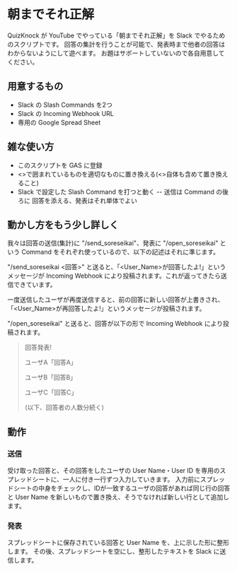 # 朝までそれ正解
QuizKnock が YouTube でやっている「朝までそれ正解」を Slack でやるためのスクリプトです。
回答の集計を行うことが可能で、発表時まで他者の回答はわからないようにして遊べます。
お題はサポートしていないので各自用意してください。

## 用意するもの
- Slack の Slash Commands を2つ
- Slack の Incoming Webhook URL
- 専用の Google Spread Sheet

## 雑な使い方
- このスクリプトを GAS に登録
- <>で囲まれているものを適切なものに置き換える(<>自体も含めて置き換えること)
- Slack で設定した Slash Command を打つと動く
-- 送信は Command の後ろに 回答を添える、発表はそれ単体でよい

## 動かし方をもう少し詳しく
我々は回答の送信(集計)に "/send_soreseikai"、発表に "/open_soreseikai" という Command をそれぞれ使っているので、以下の記述はそれに準じます。

"/send_soreseikai <回答>" と送ると、「<User_Name>が回答したよ!」というメッセージが Incoming Webhook により投稿されます。これが返ってきたら送信できています。

一度送信したユーザが再度送信すると、前の回答に新しい回答が上書きされ、「<User_Name>が再回答したよ!」というメッセージが投稿されます。


"/open_soreseikai" と送ると、回答が以下の形で Incoming Webhook により投稿されます。

>回答発表!
>
>ユーザA「回答A」
>
>ユーザB「回答B」
>
>ユーザC「回答C」
>
>(以下、回答者の人数分続く)

## 動作
### 送信
受け取った回答と、その回答をしたユーザの User Name・User ID を専用のスプレッドシートに、一人に付き一行ずつ入力していきます。
入力前にスプレッドシートの中身をチェックし、IDが一致するユーザの回答があれば同じ行の回答と User Name を新しいもので置き換え、そうでなければ新しい行として追加します。
### 発表
スプレッドシートに保存されている回答と User Name を、上に示した形に整形します。
その後、スプレッドシートを空にし、整形したテキストを Slack に送信します。
